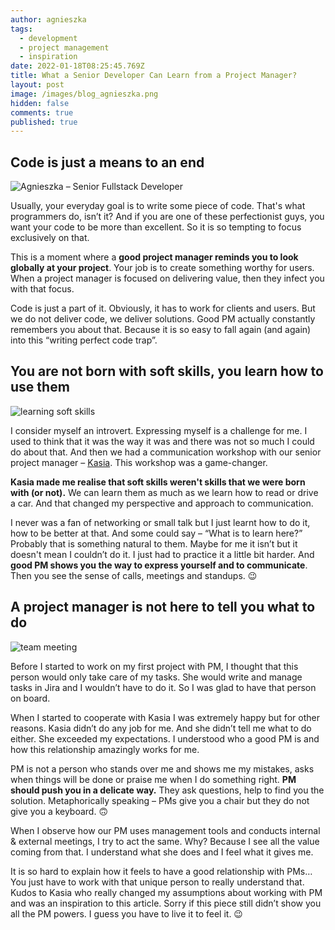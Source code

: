 ```yaml
---
author: agnieszka
tags:
  - development
  - project management
  - inspiration
date: 2022-01-18T08:25:45.769Z
title: What a Senior Developer Can Learn from a Project Manager?
layout: post
image: /images/blog_agnieszka.png
hidden: false
comments: true
published: true
---
```

## Code is just a means to an end

![Agnieszka – Senior Fullstack Developer](/images/blog_agnieszka.png)

Usually, your everyday goal is to write some piece of code. That's what programmers do, isn’t it? And if you are one of these perfectionist guys, you want your code to be more than excellent. So it is so tempting to focus exclusively on that. 

This is a moment where a **good project manager reminds you to look globally at your project**. Your job is to create something worthy for users. When a project manager is focused on delivering value, then they infect you with that focus.

Code is just a part of it. Obviously, it has to work for clients and users. But we do not deliver code, we deliver solutions. Good PM actually constantly remembers you about that. Because it is so easy to fall again (and again) into this “writing perfect code trap”. 

## You are not born with soft skills, you learn how to use them

![learning soft skills](/images/people-learn.jpg)

I consider myself an introvert. Expressing myself is a challenge for me. I used to think that it was the way it was and there was not so much I could do about that. And then we had a communication workshop with our senior project manager – [Kasia](/about-us/kasia/). This workshop was a game-changer. 

**Kasia made me realise that soft skills weren't skills that we were born with (or not).** We can learn them as much as we learn how to read or drive a car. And that changed my perspective and approach to communication. 

I never was a fan of networking or small talk but I just learnt how to do it, how to be better at that. And some could say – “What is to learn here?” Probably that is something natural to them. Maybe for me it isn’t but it doesn't mean I couldn’t do it. I just had to practice it a little bit harder. And **good PM shows you the way to express yourself and to communicate**. Then you see the sense of calls, meetings and standups. 😉

## A project manager is not here to tell you what to do

![team meeting](/images/people-talk.jpg)

Before I started to work on my first project with PM, I thought that this person would only take care of my tasks. She would write and manage tasks in Jira and I wouldn’t have to do it. So I was glad to have that person on board. 

When I started to cooperate with Kasia I was extremely happy but for other reasons. Kasia didn’t do any job for me. And she didn’t tell me what to do either. She exceeded my expectations. I understood who a good PM is and how this relationship amazingly works for me. 

PM is not a person who stands over me and shows me my mistakes, asks when things will be done or praise me when I do something right. **PM should push you in a delicate way.** They ask questions, help to find you the solution. Metaphorically speaking – PMs give you a chair but they do not give you a keyboard. 🙃

When I observe how our PM uses management tools and conducts internal & external meetings, I try to act the same. Why? Because I see all the value coming from that. I understand what she does and I feel what it gives me.

It is so hard to explain how it feels to have a good relationship with PMs… You just have to work with that unique person to really understand that. Kudos to Kasia who really changed my assumptions about working with PM and was an inspiration to this article. Sorry if this piece still didn’t show you all the PM powers. I guess you have to live it to feel it. 😉